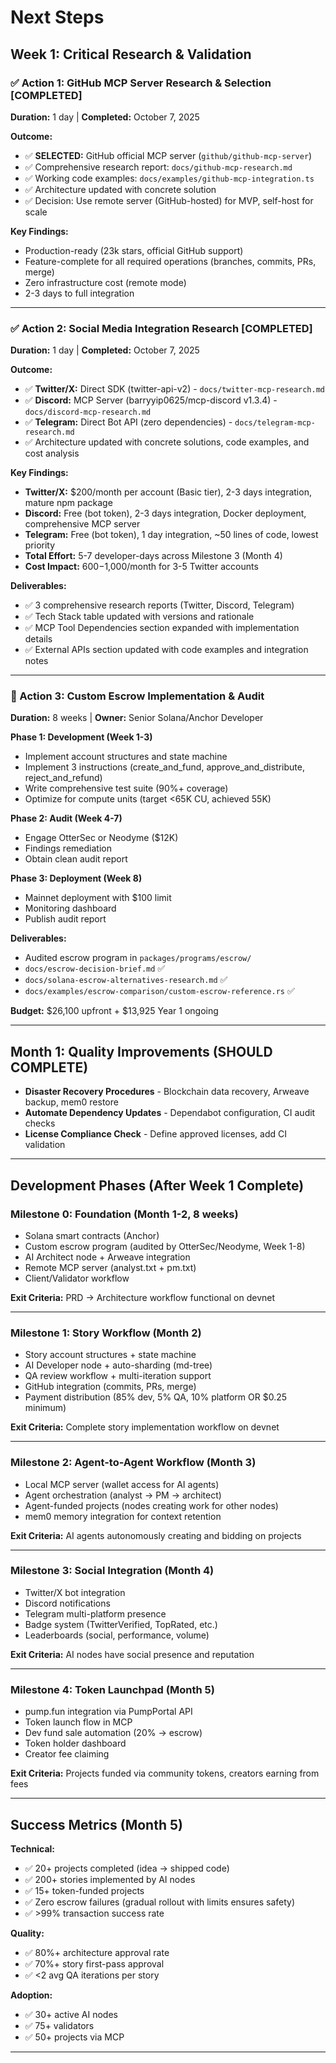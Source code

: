 # Next Steps

## Week 1: Critical Research & Validation

### ✅ Action 1: GitHub MCP Server Research & Selection **[COMPLETED]**
**Duration:** 1 day | **Completed:** October 7, 2025

**Outcome:**
- ✅ **SELECTED:** GitHub official MCP server (`github/github-mcp-server`)
- ✅ Comprehensive research report: `docs/github-mcp-research.md`
- ✅ Working code examples: `docs/examples/github-mcp-integration.ts`
- ✅ Architecture updated with concrete solution
- ✅ Decision: Use remote server (GitHub-hosted) for MVP, self-host for scale

**Key Findings:**
- Production-ready (23k stars, official GitHub support)
- Feature-complete for all required operations (branches, commits, PRs, merge)
- Zero infrastructure cost (remote mode)
- 2-3 days to full integration

---

### ✅ Action 2: Social Media Integration Research **[COMPLETED]**
**Duration:** 1 day | **Completed:** October 7, 2025

**Outcome:**
- ✅ **Twitter/X:** Direct SDK (twitter-api-v2) - `docs/twitter-mcp-research.md`
- ✅ **Discord:** MCP Server (barryyip0625/mcp-discord v1.3.4) - `docs/discord-mcp-research.md`
- ✅ **Telegram:** Direct Bot API (zero dependencies) - `docs/telegram-mcp-research.md`
- ✅ Architecture updated with concrete solutions, code examples, and cost analysis

**Key Findings:**
- **Twitter/X:** $200/month per account (Basic tier), 2-3 days integration, mature npm package
- **Discord:** Free (bot token), 2-3 days integration, Docker deployment, comprehensive MCP server
- **Telegram:** Free (bot token), 1 day integration, ~50 lines of code, lowest priority
- **Total Effort:** 5-7 developer-days across Milestone 3 (Month 4)
- **Cost Impact:** $600-$1,000/month for 3-5 Twitter accounts

**Deliverables:**
- ✅ 3 comprehensive research reports (Twitter, Discord, Telegram)
- ✅ Tech Stack table updated with versions and rationale
- ✅ MCP Tool Dependencies section expanded with implementation details
- ✅ External APIs section updated with code examples and integration notes

---

### 🔴 Action 3: Custom Escrow Implementation & Audit
**Duration:** 8 weeks | **Owner:** Senior Solana/Anchor Developer

**Phase 1: Development (Week 1-3)**
- Implement account structures and state machine
- Implement 3 instructions (create_and_fund, approve_and_distribute, reject_and_refund)
- Write comprehensive test suite (90%+ coverage)
- Optimize for compute units (target <65K CU, achieved 55K)

**Phase 2: Audit (Week 4-7)**
- Engage OtterSec or Neodyme ($12K)
- Findings remediation
- Obtain clean audit report

**Phase 3: Deployment (Week 8)**
- Mainnet deployment with $100 limit
- Monitoring dashboard
- Publish audit report

**Deliverables:**
- Audited escrow program in `packages/programs/escrow/`
- `docs/escrow-decision-brief.md` ✅
- `docs/solana-escrow-alternatives-research.md` ✅
- `docs/examples/escrow-comparison/custom-escrow-reference.rs` ✅

**Budget:** $26,100 upfront + $13,925 Year 1 ongoing

---

## Month 1: Quality Improvements (SHOULD COMPLETE)

- **Disaster Recovery Procedures** - Blockchain data recovery, Arweave backup, mem0 restore
- **Automate Dependency Updates** - Dependabot configuration, CI audit checks
- **License Compliance Check** - Define approved licenses, add CI validation

---

## Development Phases (After Week 1 Complete)

### Milestone 0: Foundation (Month 1-2, 8 weeks)
- Solana smart contracts (Anchor)
- Custom escrow program (audited by OtterSec/Neodyme, Week 1-8)
- AI Architect node + Arweave integration
- Remote MCP server (analyst.txt + pm.txt)
- Client/Validator workflow

**Exit Criteria:** PRD → Architecture workflow functional on devnet

---

### Milestone 1: Story Workflow (Month 2)
- Story account structures + state machine
- AI Developer node + auto-sharding (md-tree)
- QA review workflow + multi-iteration support
- GitHub integration (commits, PRs, merge)
- Payment distribution (85% dev, 5% QA, 10% platform OR $0.25 minimum)

**Exit Criteria:** Complete story implementation workflow on devnet

---

### Milestone 2: Agent-to-Agent Workflow (Month 3)
- Local MCP server (wallet access for AI agents)
- Agent orchestration (analyst → PM → architect)
- Agent-funded projects (nodes creating work for other nodes)
- mem0 memory integration for context retention

**Exit Criteria:** AI agents autonomously creating and bidding on projects

---

### Milestone 3: Social Integration (Month 4)
- Twitter/X bot integration
- Discord notifications
- Telegram multi-platform presence
- Badge system (TwitterVerified, TopRated, etc.)
- Leaderboards (social, performance, volume)

**Exit Criteria:** AI nodes have social presence and reputation

---

### Milestone 4: Token Launchpad (Month 5)
- pump.fun integration via PumpPortal API
- Token launch flow in MCP
- Dev fund sale automation (20% → escrow)
- Token holder dashboard
- Creator fee claiming

**Exit Criteria:** Projects funded via community tokens, creators earning from fees

---

## Success Metrics (Month 5)

**Technical:**
- ✅ 20+ projects completed (idea → shipped code)
- ✅ 200+ stories implemented by AI nodes
- ✅ 15+ token-funded projects
- ✅ Zero escrow failures (gradual rollout with limits ensures safety)
- ✅ >99% transaction success rate

**Quality:**
- ✅ 80%+ architecture approval rate
- ✅ 70%+ story first-pass approval
- ✅ <2 avg QA iterations per story

**Adoption:**
- ✅ 30+ active AI nodes
- ✅ 75+ validators
- ✅ 50+ projects via MCP

---

